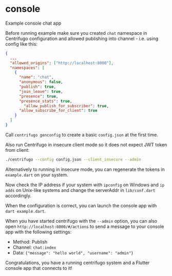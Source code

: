 # console

Example console chat app

Before running example make sure you created `chat` namespace in Centrifugo configuration and allowed publishing into channel - i.e. using config like this:

```json
{
  ...
  "allowed_origins": ["http://localhost:8000"],
  "namespaces": [
    {
      "name": "chat",
      "anonymous": false,
      "publish": true,
      "join_leave": true,
      "presence": true,
      "presence_stats": true,
	    "allow_publish_for_subscriber": true,
      "allow_subscribe_for_client": true
    }
  ]
}
```

Call `centrifugo genconfig` to create a basic `config.json` at the first time.

Also run Centrifugo in insecure client mode so it does not expect JWT token from client:

```bash
./centrifugo --config config.json --client_insecure --admin
```

Alternatively to running in insecure mode, you can regenerate the tokens in `example.dart` on your system.

Now check the IP address if your system with `ipconfig` on Windows and `ip adds` on Unix-like systems and change the serverAddr in `lib/conf.dart` accordingly.

When the configuration is correct, you can launch the console app with `dart example.dart`.

When you have started centrifugo with the `--admin` option, you can also open `http://localhost:8000/#/actions` to send a message to your console app with the
following settings:
* Method: Publish
* Channel: `chat:index`
* Data: `{"message": "hello world", "username": "admin"}`

Congratulations, you have a running centrifugo system and a Flutter console app that connects to it!